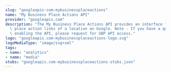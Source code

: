 ```yaml
---
slug: "googleapis-com-mybusinessplaceactions"
name: "My Business Place Actions API"
provider: "googleapis.com"
description: "The My Business Place Actions API provides an interface for managing\
  \ place action links of a location on Google. Note - If you have a quota of 0 after\
  \ enabling the API, please request for GBP API access."
logo: "googleapis.com-mybusinessplaceactions-logo.svg"
logoMediaType: "image/svg+xml"
tags:
- name: "analytics"
- name: "media"
stubs: "googleapis.com-mybusinessplaceactions-stubs.json"
---
```

